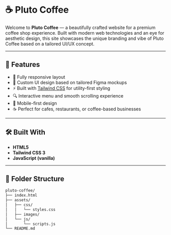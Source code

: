 # ☕ Pluto Coffee

Welcome to **Pluto Coffee** — a beautifully crafted website for a premium coffee shop experience. Built with modern web technologies and an eye for aesthetic design, this site showcases the unique branding and vibe of Pluto Coffee based on a tailored UI/UX concept.

---

## 🚀 Features

- 🌟 Fully responsive layout
- 🎨 Custom UI design based on tailored Figma mockups
- ⚡ Built with [Tailwind CSS](https://tailwindcss.com) for utility-first styling
- 🔍 Interactive menu and smooth scrolling experience
- 📱 Mobile-first design
- ☕ Perfect for cafes, restaurants, or coffee-based businesses

---

## 🛠️ Built With

- **HTML5**
- **Tailwind CSS 3**
- **JavaScript (vanilla)**

---

## 📂 Folder Structure

```bash
pluto-coffee/
├── index.html
├── assets/
│   ├── css/
│   │   └── styles.css
│   ├── images/
│   └── js/
│       └── scripts.js
└── README.md
